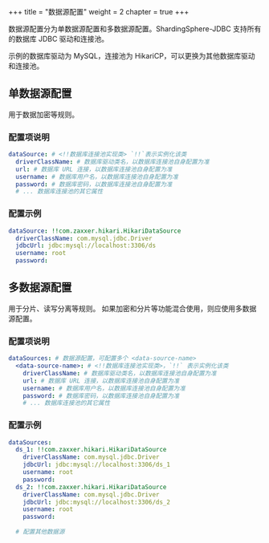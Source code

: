+++
title = "数据源配置"
weight = 2
chapter = true
+++

数据源配置分为单数据源配置和多数据源配置。ShardingSphere-JDBC 支持所有的数据库 JDBC 驱动和连接池。

示例的数据库驱动为 MySQL，连接池为 HikariCP，可以更换为其他数据库驱动和连接池。

## 单数据源配置

用于数据加密等规则。

### 配置项说明

```yaml
dataSource: # <!!数据库连接池实现类> `!!`表示实例化该类
  driverClassName: # 数据库驱动类名，以数据库连接池自身配置为准
  url: # 数据库 URL 连接，以数据库连接池自身配置为准
  username: # 数据库用户名，以数据库连接池自身配置为准
  password: # 数据库密码，以数据库连接池自身配置为准
  # ... 数据库连接池的其它属性
```

### 配置示例

```yaml
dataSource: !!com.zaxxer.hikari.HikariDataSource
  driverClassName: com.mysql.jdbc.Driver
  jdbcUrl: jdbc:mysql://localhost:3306/ds
  username: root
  password:
```

## 多数据源配置

用于分片、读写分离等规则。
如果加密和分片等功能混合使用，则应使用多数据源配置。

### 配置项说明

```yaml
dataSources: # 数据源配置，可配置多个 <data-source-name>
  <data-source-name>: # <!!数据库连接池实现类>，`!!` 表示实例化该类
    driverClassName: # 数据库驱动类名，以数据库连接池自身配置为准
    url: # 数据库 URL 连接，以数据库连接池自身配置为准
    username: # 数据库用户名，以数据库连接池自身配置为准
    password: # 数据库密码，以数据库连接池自身配置为准
    # ... 数据库连接池的其它属性
```

### 配置示例

```yaml
dataSources:
  ds_1: !!com.zaxxer.hikari.HikariDataSource
    driverClassName: com.mysql.jdbc.Driver
    jdbcUrl: jdbc:mysql://localhost:3306/ds_1
    username: root
    password:
  ds_2: !!com.zaxxer.hikari.HikariDataSource
    driverClassName: com.mysql.jdbc.Driver
    jdbcUrl: jdbc:mysql://localhost:3306/ds_2
    username: root
    password:
  
  # 配置其他数据源
```
